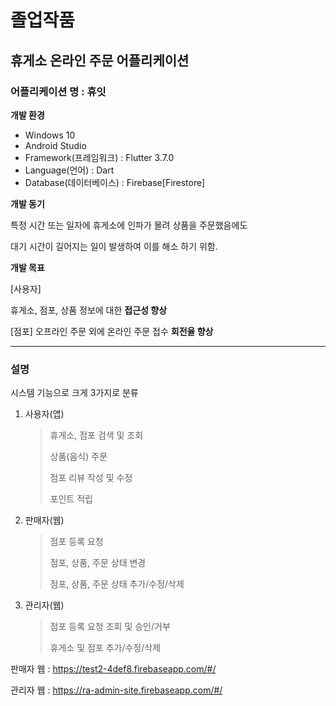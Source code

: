 # 졸업작품

## 휴게소 온라인 주문 어플리케이션

### 어플리케이션 명 : 휴잇

**개발 환경**
- Windows 10
- Android Studio
- Framework(프레임워크) : Flutter 3.7.0
- Language(언어) : Dart
- Database(데이터베이스) : Firebase[Firestore]




**개발 동기**

특정 시간 또는 일자에 휴게소에 인파가 몰려 상품을 주문했음에도

대기 시간이 길어지는 일이 발생하여 이를 해소 하기 위함.




**개발 목표**

[사용자]

휴게소, 점포, 상품 정보에 대한 **접근성 향상**

[점포]
오프라인 주문 외에 온라인 주문 접수 **회전율 향상**


---

### 설명
시스템 기능으로 크게 3가지로 분류
1. 사용자(앱)
   > 휴게소, 점포 검색 및 조회
   > 
   > 상품(음식) 주문
   > 
   > 점포 리뷰 작성 및 수정
   > 
   > 포인트 적립
   
3. 판매자(웹)
   > 점포 등록 요청
   > 
   > 점포, 상품, 주문 상태 변경
   > 
   > 점포, 상품, 주문 상태 추가/수정/삭제
   > 
   
5. 관리자(웹)
   > 점포 등록 요청 조회 및 승인/거부
   > 
   > 휴게소 및 점포 추가/수정/삭제
   > 

판매자 웹 : https://test2-4def8.firebaseapp.com/#/

관리자 웹 : https://ra-admin-site.firebaseapp.com/#/
